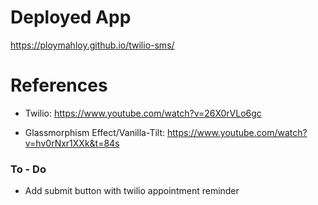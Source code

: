 # Deployed App #

https://ploymahloy.github.io/twilio-sms/

# References #

* Twilio: https://www.youtube.com/watch?v=26X0rVLo6gc

* Glassmorphism Effect/Vanilla-Tilt: https://www.youtube.com/watch?v=hv0rNxr1XXk&t=84s


### To - Do ###

* Add submit button with twilio appointment reminder